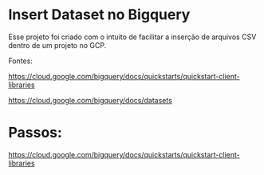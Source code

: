 # Insert Dataset no Bigquery

Esse projeto foi criado com o intuito de facilitar a inserção de arquivos CSV dentro de um projeto no GCP.

Fontes:

https://cloud.google.com/bigquery/docs/quickstarts/quickstart-client-libraries

https://cloud.google.com/bigquery/docs/datasets

# Passos:

https://cloud.google.com/bigquery/docs/quickstarts/quickstart-client-libraries



